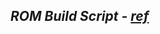 ## _ROM Build Script - [ref](https://gitlab.com/Jabiyeff/build_scripts/-/blob/crdroid-13.0/build.sh)_
